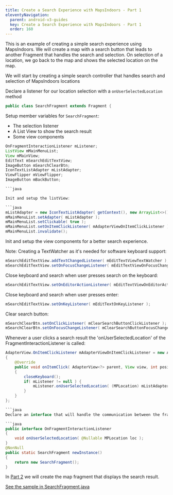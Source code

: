 ```yaml
---
title: Create a Search Experience with MapsIndoors - Part 1
eleventyNavigation:
  parent: android-v3-guides
  key: Create a Search Experience with MapsIndoors - Part 1
  order: 160
---
```


This is an example of creating a simple search experience using MapsIndoors. We will create a map with a search button that leads to another Fragment that handles the search and selection. On selection of a location, we go back to the map and shows the selected location on the map.

We will start by creating a simple search controller that handles search and selection of MapsIndoors locations

Declare a listener for our location selection with a `onUserSelectedLocation` method

```java
public class SearchFragment extends Fragment {
```

Setup member variables for `SearchFragment`:

* The selection listener
* A List View to show the search result
* Some view components

```java
OnFragmentInteractionListener mListener;
ListView mMainMenuList;
View mMainView;
EditText mSearchEditTextView;
ImageButton mSearchClearBtn;
IconTextListAdapter mListAdapter;
ViewFlipper mViewFlipper;
ImageButton mBackButton;

```java

Init and setup the listView:

```java
mListAdapter = new IconTextListAdapter( getContext(), new ArrayList<>() );
mMainMenuList.setAdapter( mListAdapter );
mMainMenuList.setClickable( true );
mMainMenuList.setOnItemClickListener( mAdapterViewOnItemClickListener );
mMainMenuList.invalidate();
```

Init and setup the view components for a better search experience.

Note: Creating a TextWatcher as it's needed for software keyboard support:

```java
mSearchEditTextView.addTextChangedListener( mEditTextViewTextWatcher );
mSearchEditTextView.setOnFocusChangeListener( mEditTextViewOnFocusChangeListener );
```

Close keyboard and search when user presses search on the keyboard:

```java
mSearchEditTextView.setOnEditorActionListener( mEditTextViewOnEditorActionListener );
```

Close keyboard and search when user presses enter:

```java
mSearchEditTextView.setOnKeyListener( mEditTextOnKeyListener );
```

Clear search button:

```java
mSearchClearBtn.setOnClickListener( mClearSearchButtonClickListener );
mSearchClearBtn.setOnFocusChangeListener( mClearSearchButtonFocusChangeListener );
```

Whenever a user clicks a search result the 'onUserSelectedLocation' of the FragmentInteractionListener is called:

```java
AdapterView.OnItemClickListener mAdapterViewOnItemClickListener = new AdapterView.OnItemClickListener()
{
    @Override
    public void onItemClick( AdapterView<?> parent, View view, int position, long id )
    {
        closeKeyboard();
        if( mListener != null ) {
            mListener.onUserSelectedLocation( (MPLocation) mListAdapter.getItem( position ) );
        }
    }
};

```java
Declare an interface that will handle the communication between the fragment and the activity:

```java
public interface OnFragmentInteractionListener
{
    void onUserSelectedLocation( @Nullable MPLocation loc );
}
@NonNull
public static SearchFragment newInstance()
{
    return new SearchFragment();
}
```

In [Part 2](/android/v3/searchmapdemosearchmapfragment/) we will create the map fragment that displays the search result.

[See the sample in SearchFragment.java](https://github.com/MapsIndoors/MapsIndoorsAndroid-Demo-Samples/blob/master/app/src/main/java/com/mapsindoors/searchmapdemo/SearchFragment.java)
